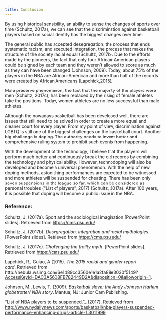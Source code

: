 ```yaml
---
title: Conclusion
---
```


By using historical sensibility, an ability to sense the changes of sports over time (Schultz, 2017a), we can see that the discrimination against basketball players based on social identity has the biggest changes over time. 

The general public has accepted desegregation, the process that ends systematic racism, and executed integration, the process that makes the structure of the society racial equal (Schultz, 2017b). Due to the efforts made by the pioneers, the fact that only four African-American players could be signed by each team and they weren’t allowed to score as much as they can have been changed (Johnson, 2009). Today, about 75% of the players in the NBA are African-American and more than half of the records were created by African Americans (Lapchick,2015). 

Male preserve phenomenon, the fact that the majority of the players were men (Schultz, 2017c), has been replaced by the rising of female athletes take the positions. Today, women athletes are no less successful than male athletes. 

Although the nowadays basketball has been developed well, there are issues that still need to be solved in order to create a more equal and cleaner court for every player. From my point of view, discrimination against LGBTQ is still one of the biggest challenges on the basketball court. Another big challenge is doping. The authority needs to invent better and comprehensive ruling system to prohibit such events from happening. 

With the development of the technology, I believe that the players will perform much better and continuously break the old records by combining the technology and physical ability. However, technodoping will also be developed and become a universal phenomenon. With the help of new doping methods, astonishing performances are expected to be witnessed and more athletes will be suspended for cheating. There has been only seven suspensions in the league so far, which can be considered as personal troubles (“List of players”, 2017) (Schultz, 2017a). After 100 years, it is possible that doping will become a public issue in the NBA. 


### Reference: 

Schultz, J. (2017a). Sport and the
sociological imagination [PowerPoint slides]. Retrieved from https://cms.psu.edu/

Schultz, J. (2017b). _Desegregation, integration and racial mythologies_.
[PowerPoint slides]. Retrieved from https://cms.psu.edu/

Schultz, J. (2017c). _Challenging the frailty myth_.
[PowerPoint slides]. Retrieved from https://cms.psu.edu/

Lapchick, R., Guiao, A (2015). _The 2015 racial and gender report card_. Retrieved from http://nebula.wsimg.com/6e1489cc3560e1e1a2fa88e3030f5149?AccessKeyId=DAC3A56D8FB782449D2A&disposition=0&alloworigin=1.

Johnson, M., Lewis, T. (2009). _Basketball slave: the Andy Johnson Harlem globetrotter/ NBA story_. Mantua, NJ: Junior Cam Publishing.

“List of NBA players to be suspended.”_ (2017). Retrieved from http://www.nydailynews.com/sports/basketball/nba-players-suspended-performance-enhancing-drugs-article-1.3011999





